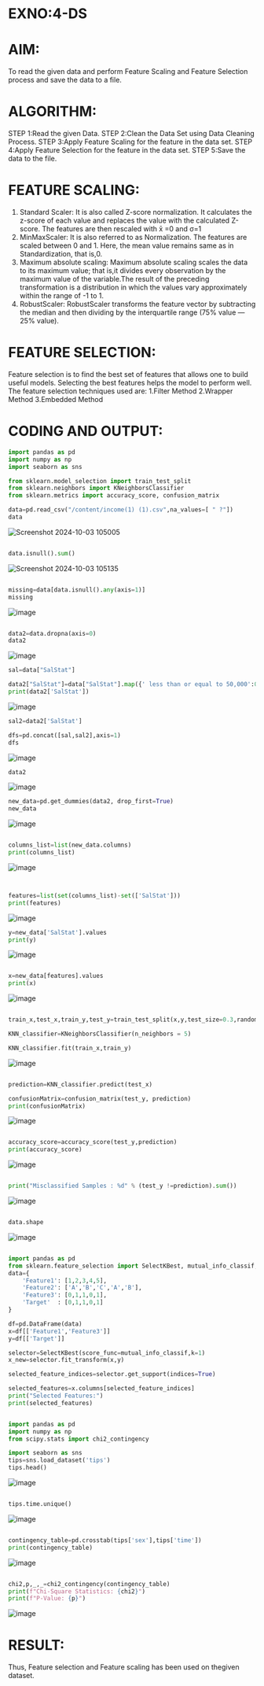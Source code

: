 # EXNO:4-DS
# AIM:
To read the given data and perform Feature Scaling and Feature Selection process and save the
data to a file.

# ALGORITHM:
  STEP 1:Read the given Data.
  STEP 2:Clean the Data Set using Data Cleaning Process.
  STEP 3:Apply Feature Scaling for the feature in the data set.
  STEP 4:Apply Feature Selection for the feature in the data set.
  STEP 5:Save the data to the file.

# FEATURE SCALING:
1. Standard Scaler: It is also called Z-score normalization. It calculates the z-score of each value and replaces the value with the calculated Z-score. The features are then rescaled with x̄ =0 and σ=1
2. MinMaxScaler: It is also referred to as Normalization. The features are scaled between 0 and 1. Here, the mean value remains same as in Standardization, that is,0.
3. Maximum absolute scaling: Maximum absolute scaling scales the data to its maximum value; that is,it divides every observation by the maximum value of the variable.The result of the preceding transformation is a distribution in which the values vary approximately within the range of -1 to 1.
4. RobustScaler: RobustScaler transforms the feature vector by subtracting the median and then dividing by the interquartile range (75% value — 25% value).

# FEATURE SELECTION:
Feature selection is to find the best set of features that allows one to build useful models. Selecting the best features helps the model to perform well.
The feature selection techniques used are:
1.Filter Method
2.Wrapper Method
3.Embedded Method

# CODING AND OUTPUT:

```python
import pandas as pd
import numpy as np
import seaborn as sns

from sklearn.model_selection import train_test_split
from sklearn.neighbors import KNeighborsClassifier
from sklearn.metrics import accuracy_score, confusion_matrix

data=pd.read_csv("/content/income(1) (1).csv",na_values=[ " ?"])
data
```
![Screenshot 2024-10-03 105005](https://github.com/user-attachments/assets/0d9200b4-6128-4b3b-98e3-170372362ef5)

```python

data.isnull().sum()
```
![Screenshot 2024-10-03 105135](https://github.com/user-attachments/assets/b05b9502-8a24-4bfb-aa06-13ef1ae5f64f)

```python

missing=data[data.isnull().any(axis=1)]
missing
```
![image](https://github.com/user-attachments/assets/e10b79af-1d96-40f8-a8a1-5146569fcbc5)

```python

data2=data.dropna(axis=0)
data2
```
![image](https://github.com/user-attachments/assets/8c5b6868-7bcb-49aa-a739-11123eab2c47)

```python
sal=data["SalStat"]

data2["SalStat"]=data["SalStat"].map({' less than or equal to 50,000':0,' greater than 50,000':1})
print(data2['SalStat'])
```
![image](https://github.com/user-attachments/assets/38b17801-5354-492b-b271-48c6cfa672c6)

```python
sal2=data2['SalStat']

dfs=pd.concat([sal,sal2],axis=1)
dfs
```
![image](https://github.com/user-attachments/assets/dbb67bf2-8038-40d6-8ca6-af150e17bb3c)
```python
data2
```
![image](https://github.com/user-attachments/assets/f230751f-8c5e-4cad-8e59-282ff7ce9f59)
```python
new_data=pd.get_dummies(data2, drop_first=True)
new_data
```
![image](https://github.com/user-attachments/assets/88a5715a-ef1f-41b8-8203-9bdb0736b189)
```python

columns_list=list(new_data.columns)
print(columns_list)
```
![image](https://github.com/user-attachments/assets/dd4277a2-343a-40a6-b13d-45eca1607533)
```python


features=list(set(columns_list)-set(['SalStat']))
print(features)
```
![image](https://github.com/user-attachments/assets/6eb6f6ca-8487-456a-b255-8b9290630298)
```python
y=new_data['SalStat'].values
print(y)
```
![image](https://github.com/user-attachments/assets/ed297a16-efa1-4069-a0cc-f41a9f7f6a8a)
```python

x=new_data[features].values
print(x)
```
![image](https://github.com/user-attachments/assets/bbf39638-0ecf-4b3a-b0cb-d7dd7b58e332)
```python

train_x,test_x,train_y,test_y=train_test_split(x,y,test_size=0.3,random_state=0)

KNN_classifier=KNeighborsClassifier(n_neighbors = 5)

KNN_classifier.fit(train_x,train_y)
```
![image](https://github.com/user-attachments/assets/2a849b36-9799-4548-a84f-881b8234501d)
```python

prediction=KNN_classifier.predict(test_x)

confusionMatrix=confusion_matrix(test_y, prediction)
print(confusionMatrix)
```
![image](https://github.com/user-attachments/assets/537cd93a-e292-4301-bb0f-92e824d0c9b9)
```python

accuracy_score=accuracy_score(test_y,prediction)
print(accuracy_score)
```
![image](https://github.com/user-attachments/assets/b4cba651-264b-42c7-b88e-28a6ef9d8325)
```python

print("Misclassified Samples : %d" % (test_y !=prediction).sum())
```
![image](https://github.com/user-attachments/assets/17aaf2a3-b3e2-4698-a683-7c45a4dba5ea)
```python

data.shape
```
![image](https://github.com/user-attachments/assets/e3f983f2-af6b-47ca-a855-a87e76da9a55)
```python

import pandas as pd
from sklearn.feature_selection import SelectKBest, mutual_info_classif, f_classif
data={
    'Feature1': [1,2,3,4,5],
    'Feature2': ['A','B','C','A','B'],
    'Feature3': [0,1,1,0,1],
    'Target'  : [0,1,1,0,1]
}

df=pd.DataFrame(data)
x=df[['Feature1','Feature3']]
y=df[['Target']]

selector=SelectKBest(score_func=mutual_info_classif,k=1)
x_new=selector.fit_transform(x,y)

selected_feature_indices=selector.get_support(indices=True)

selected_features=x.columns[selected_feature_indices]
print("Selected Features:")
print(selected_features)
```
```python

import pandas as pd
import numpy as np
from scipy.stats import chi2_contingency

import seaborn as sns
tips=sns.load_dataset('tips')
tips.head()
```
![image](https://github.com/user-attachments/assets/5dcb3c9a-f8bc-4deb-bf6e-ff6065cf579e)
```python

tips.time.unique()
```
![image](https://github.com/user-attachments/assets/5979a2ce-8285-4e98-a830-f905bb7249ad)
```python

contingency_table=pd.crosstab(tips['sex'],tips['time'])
print(contingency_table)
```
![image](https://github.com/user-attachments/assets/7f8e9aaf-7fbb-4a95-b774-96b1ad926846)
```python

chi2,p,_,_=chi2_contingency(contingency_table)
print(f"Chi-Square Statistics: {chi2}")
print(f"P-Value: {p}")
```

![image](https://github.com/user-attachments/assets/d7107e5a-4af9-4d4c-95c4-04dad4d25e7d)
# RESULT:
Thus, Feature selection and Feature scaling has been used on thegiven dataset.

